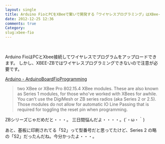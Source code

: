 ```yaml
---
layout: single
title: Arduino FioとPCをXBeeで繋いで開発する「ワイヤレスプログラミング」はXBee-ZBではできない
date: 2012-12-25 12:36
comments: true
Category:
slug:xbee-fio
---
```

<center>
    <img src="/images/xbee/10021826_506ab34361bf8.jpeg" alt="">
    <img src="/images/xbee/detail_image.jpeg" alt="">
</center>

Arduino FioはPCとXbee接続してワイヤレスでプログラムをアップロードできます。
しかし、XBEE-ZBではワイヤレスプログラミングできないので注意が必要です。

[Arduino - ArduinoBoardFioProgramming](http://arduino.cc/en/Main/ArduinoBoardFioProgramming)

>two XBee or XBee Pro 802.15.4 XBee modules. These are also known as Series 1 modules, for those who've worked with XBees for awhile. You can't use the DigiMesh or ZB series radios (aka Series 2 or 2.5). Those modules do not allow for automatic IO Line Passing that is required for toggling the reset pin when programming.

ZBシリーズじゃだめだと・・・。
三日間悩んだよ・・・・。(´・ω・｀)  

あと、基板に印刷されてる「52」って型番号だと思ってたけど、Series 2 の略の「S2」だったんだね。今分かったよ・・・。
